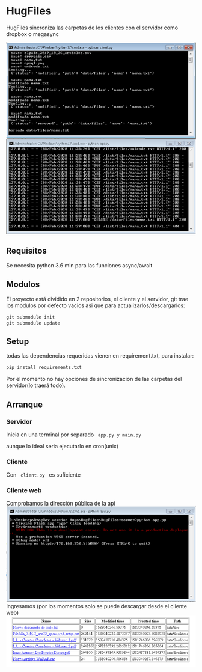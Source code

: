 # HugFiles
<p> HugFiles sincroniza las carpetas de los clientes con el servidor como dropbox o megasync </p>
<img src='https://github.com/hug58/HugFiles/blob/master/capture.png' >

## Requisitos
<p> Se necesita python 3.6 min para las funciones async/await </p>

## Modulos
<p>El proyecto está dividido en 2 repositorios, el cliente y el servidor, git trae los modulos por defecto vacios asi que para actualizarlos/descargarlos: </p>

```
git submodule init
git submodule update
```
## Setup
<p> todas las dependencias requeridas vienen en requirement.txt, para instalar: </p>

```python
pip install requirements.txt
```

Por el momento no hay opciones de sincronizacion de las carpetas del servidor(lo traerá todo).

## Arranque

### Servidor
Inicia en una terminal por separado  ```  app.py y main.py ```

aunque lo ideal seria ejecutarlo en cron(unix)

### Cliente
Con  ```  client.py  ``` es suficiente


### Cliente web

Comprobamos la dirección pública de la api
<img src='https://github.com/hug58/HugFiles/blob/master/app.PNG' >
<br>
Ingresamos (por los momentos solo se puede descargar desde el cliente web)
<br>
<img src='https://github.com/hug58/HugFiles/blob/master/client_web.PNG' >



